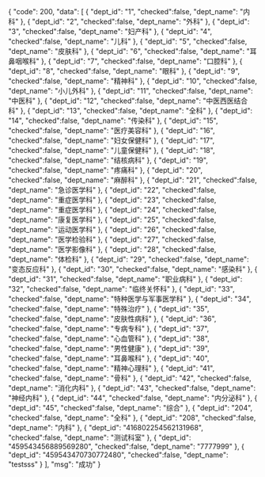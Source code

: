 {
"code": 200,
"data": [
{
"dept_id": "1",
"checked":false,
"dept_name": "内科"
},
{
"dept_id": "2",
"checked":false,
"dept_name": "外科"
},
{
"dept_id": "3",
"checked":false,
"dept_name": "妇产科"
},
{
"dept_id": "4",
"checked":false,
"dept_name": "儿科"
},
{
"dept_id": "5",
"checked":false,
"dept_name": "皮肤科"
},
{
"dept_id": "6",
"checked":false,
"dept_name": "耳鼻咽喉科"
},
{
"dept_id": "7",
"checked":false,
"dept_name": "口腔科"
},
{
"dept_id": "8",
"checked":false,
"dept_name": "眼科"
},
{
"dept_id": "9",
"checked":false,
"dept_name": "精神科"
},
{
"dept_id": "10",
"checked":false,
"dept_name": "小儿外科"
},
{
"dept_id": "11",
"checked":false,
"dept_name": "中医科"
},
{
"dept_id": "12",
"checked":false,
"dept_name": "中医西医结合科"
},
{
"dept_id": "13",
"checked":false,
"dept_name": "全科"
},
{
"dept_id": "14",
"checked":false,
"dept_name": "传染科"
},
{
"dept_id": "15",
"checked":false,
"dept_name": "医疗美容科"
},
{
"dept_id": "16",
"checked":false,
"dept_name": "妇女保健科"
},
{
"dept_id": "17",
"checked":false,
"dept_name": "儿童保健科"
},
{
"dept_id": "18",
"checked":false,
"dept_name": "结核病科"
},
{
"dept_id": "19",
"checked":false,
"dept_name": "疼痛科"
},
{
"dept_id": "20",
"checked":false,
"dept_name": "麻醉科"
},
{
"dept_id": "21",
"checked":false,
"dept_name": "急诊医学科"
},
{
"dept_id": "22",
"checked":false,
"dept_name": "重症医学科"
},
{
"dept_id": "23",
"checked":false,
"dept_name": "重症医学科"
},
{
"dept_id": "24",
"checked":false,
"dept_name": "康复医学科"
},
{
"dept_id": "25",
"checked":false,
"dept_name": "运动医学科"
},
{
"dept_id": "26",
"checked":false,
"dept_name": "医学检验科"
},
{
"dept_id": "27",
"checked":false,
"dept_name": "医学影像科"
},
{
"dept_id": "28",
"checked":false,
"dept_name": "体检科"
},
{
"dept_id": "29",
"checked":false,
"dept_name": "变态反应科"
},
{
"dept_id": "30",
"checked":false,
"dept_name": "感染科"
},
{
"dept_id": "31",
"checked":false,
"dept_name": "职业病科"
},
{
"dept_id": "32",
"checked":false,
"dept_name": "临终关怀科"
},
{
"dept_id": "33",
"checked":false,
"dept_name": "特种医学与军事医学科"
},
{
"dept_id": "34",
"checked":false,
"dept_name": "特殊治疗"
},
{
"dept_id": "35",
"checked":false,
"dept_name": "皮肤性病科"
},
{
"dept_id": "36",
"checked":false,
"dept_name": "专病专科"
},
{
"dept_id": "37",
"checked":false,
"dept_name": "心血管科"
},
{
"dept_id": "38",
"checked":false,
"dept_name": "男性健康"
},
{
"dept_id": "39",
"checked":false,
"dept_name": "耳鼻喉科"
},
{
"dept_id": "40",
"checked":false,
"dept_name": "精神心理科"
},
{
"dept_id": "41",
"checked":false,
"dept_name": "骨科"
},
{
"dept_id": "42",
"checked":false,
"dept_name": "消化内科"
},
{
"dept_id": "43",
"checked":false,
"dept_name": "神经内科"
},
{
"dept_id": "44",
"checked":false,
"dept_name": "内分泌科"
},
{
"dept_id": "45",
"checked":false,
"dept_name": "综合"
},
{
"dept_id": "204",
"checked":false,
"dept_name": "全科"
},
{
"dept_id": "208",
"checked":false,
"dept_name": "内科"
},
{
"dept_id": "416802254562131968",
"checked":false,
"dept_name": "测试科室"
},
{
"dept_id": "459543456889569280",
"checked":false,
"dept_name": "7777999"
},
{
"dept_id": "459543470730772480",
"checked":false,
"dept_name": "testsss"
}
],
"msg": "成功"
}